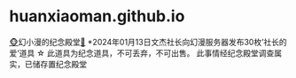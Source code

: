 # huanxiaoman.github.io
<a title="猴头" href="https://emojixd.com/x92k">🐵</a>幻小漫的纪念殿堂<a title="狐狸" href="https://emojixd.com/x92u">🦊</a>
*2024年01月13日文杰社长向幻漫服务器发布30枚’社长的爱‘道具
☆ 此道具为纪念道具，不可丢弃，不可出售。
此事情经纪念殿堂调查属实，已储存置纪念殿堂

 
